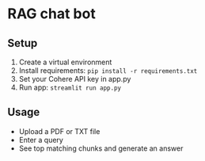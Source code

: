 # RAG chat bot

## Setup

1. Create a virtual environment
2. Install requirements: `pip install -r requirements.txt`
3. Set your Cohere API key in app.py
4. Run app: `streamlit run app.py`

## Usage

- Upload a PDF or TXT file
- Enter a query
- See top matching chunks and generate an answer
